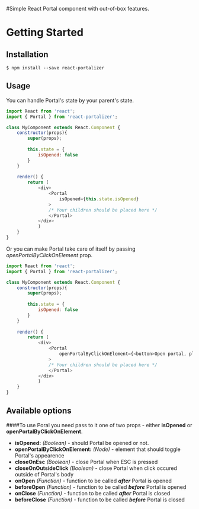 #Simple React Portal component with out-of-box features.


# Getting Started
## Installation

```
$ npm install --save react-portalizer
```

## Usage

You can handle Portal's state by your parent's state.
```javascript
import React from 'react';
import { Portal } from 'react-portalizer';

class MyComponent extends React.Component {
    constructor(props){
        super(props);
        
        this.state = {
            isOpened: false
        }
    }
	
	render() {
        return (
            <div>
                <Portal
                    isOpened={this.state.isOpened}
                >
                /* Your children should be placed here */   
                </Portal>
            </div>
            )
    }
}
```


Or you can make Portal take care of itself by passing *openPortalByClickOnElement* prop.
```javascript
import React from 'react';
import { Portal } from 'react-portalizer';

class MyComponent extends React.Component {
    constructor(props){
        super(props);
        
        this.state = {
            isOpened: false
        }
    }
	
	render() {
        return (
            <div>
                <Portal
                    openPortalByClickOnElement={<button>Open portal, please</button>}
                >
                /* Your children should be placed here */   
                </Portal>
            </div>
            )
    }
}
```


## Available options
####To use Poral you need pass to it one of two props - either **isOpened** or **openPortalByClickOnElement**.

* **isOpened:** *(Boolean)* - should Portal be opened or not.
* **openPortalByClickOnElement:** *(Node)* - element that should toggle Portal's appearence
* **closeOnEsc** *(Boolean)* - close Portal when ESC is pressed
* **closeOnOutsideClick** *(Boolean)* - close Portal when click occured outside of Portal's body
* **onOpen** *(Function)* - function to be called ***after*** Portal is opened
* **beforeOpen** *(Function)* - function to be called ***before*** Portal is opened 
* **onClose** *(Function)* - function to be called ***after*** Portal is closed
* **beforeClose** *(Function)* - function to be called ***before*** Portal is closed
<br>
<br>
<br>



